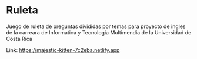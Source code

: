 # Ruleta

Juego de ruleta de preguntas divididas por temas para proyecto de ingles de la carreara de Informatica y Tecnologia Multimendia de la Universidad de Costa Rica

Link: https://majestic-kitten-7c2eba.netlify.app
